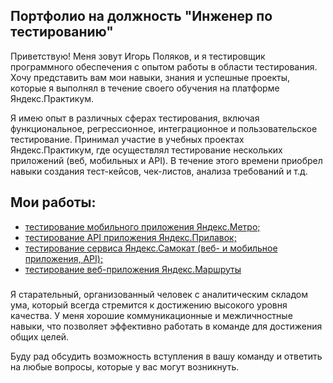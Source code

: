 ## Портфолио на должность "Инженер по тестированию"

Приветствую! Меня зовут Игорь Поляков, и я тестировщик программного обеспечения с опытом работы в области тестирования. Хочу представить вам мои навыки, знания и успешные проекты, которые я выполнял в течение своего обучения на платформе Яндекс.Практикум.

Я имею опыт в различных сферах тестирования, включая функциональное, регрессионное, интеграционное и пользовательское тестирование. Принимал участие в учебных проектах Яндекс.Практикум, где осуществлял тестирование нескольких приложений (веб, мобильных и API). В течение этого времени приобрел навыки создания тест-кейсов, чек-листов, анализа требований и т.д.

## Мои работы:

- [тестирование мобильного приложения Яндекс.Метро;][1]
- [тестирование API приложения Яндекс.Прилавок;][2]
- [тестирование сервиса Яндекс.Самокат (веб- и мобильное приложения, API);][3]
- [тестирование веб-приложения Яндекс.Маршруты][4]

###

Я старательный, организованный человек с аналитическим складом ума, который всегда стремится к достижению высокого уровня качества. У меня хорошие коммуникационные и межличностные навыки, что позволяет эффективно работать в команде для достижения общих целей.

Буду рад обсудить возможность вступления в вашу команду и ответить на любые вопросы, которые у вас могут возникнуть.

[1]: https://github.com/igorpolykov/yandex-metro-mobile-app-testing
[2]: https://github.com/igorpolykov/yandex-counter-API-testing
[3]: https://github.com/igorpolykov/yandex-scooter-testing
[4]: https://github.com/igorpolykov/yandex-routes-testing